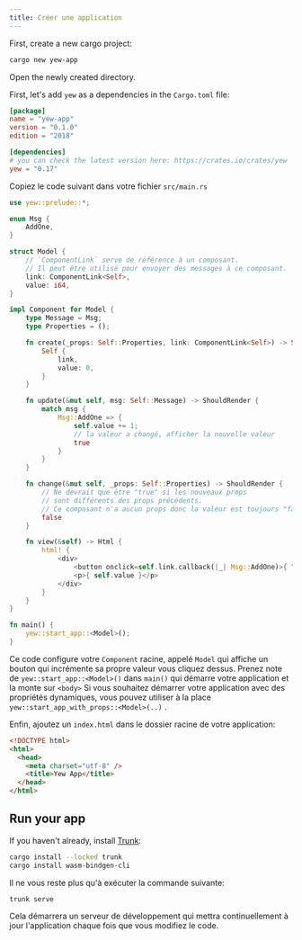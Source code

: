 ```yaml
---
title: Créer une application
---
```


First, create a new cargo project:

```bash
cargo new yew-app
```

Open the newly created directory.

First, let's add `yew` as a dependencies in the `Cargo.toml` file:

```toml
[package]
name = "yew-app"
version = "0.1.0"
edition = "2018"

[dependencies]
# you can check the latest version here: https://crates.io/crates/yew
yew = "0.17"
```

Copiez le code suivant dans votre fichier `src/main.rs`

```rust
use yew::prelude::*;

enum Msg {
    AddOne,
}

struct Model {
    // `ComponentLink` serve de référence à un composant.
    // Il peut être utilisé pour envoyer des messages à ce composant.
    link: ComponentLink<Self>,
    value: i64,
}

impl Component for Model {
    type Message = Msg;
    type Properties = ();

    fn create(_props: Self::Properties, link: ComponentLink<Self>) -> Self {
        Self {
            link,
            value: 0,
        }
    }

    fn update(&mut self, msg: Self::Message) -> ShouldRender {
        match msg {
            Msg::AddOne => {
                self.value += 1;
                // la valeur a changé, afficher la nouvelle valeur
                true
            }
        }
    }

    fn change(&mut self, _props: Self::Properties) -> ShouldRender {
        // Ne devrait que être "true" si les nouveaux props
        // sont différents des props précédents.
        // Ce composant n'a aucun props donc la valeur est toujours "false".
        false
    }

    fn view(&self) -> Html {
        html! {
            <div>
                <button onclick=self.link.callback(|_| Msg::AddOne)>{ "+1" }</button>
                <p>{ self.value }</p>
            </div>
        }
    }
}

fn main() {
    yew::start_app::<Model>();
}
```

Ce code configure votre `Component` racine, appelé `Model` qui affiche un bouton qui incrémente sa propre valeur vous cliquez dessus. Prenez note de `yew::start_app::<Model>()` dans `main()` qui démarre votre application et la monte sur `<body>` Si vous souhaitez démarrer votre application avec des propriétés dynamiques, vous pouvez utiliser à la place `yew::start_app_with_props::<Model>(..)` .

Enfin, ajoutez un `index.html` dans le dossier racine de votre application:

```html
<!DOCTYPE html>
<html>
  <head>
    <meta charset="utf-8" />
    <title>Yew App</title>
  </head>
</html>
```

## Run your app

If you haven't already, install [Trunk](https://github.com/thedodd/trunk):

```bash
cargo install --locked trunk
cargo install wasm-bindgen-cli
```

Il ne vous reste plus qu'à exécuter la commande suivante:

```bash
trunk serve
```

Cela démarrera un serveur de développement qui mettra continuellement à jour l'application chaque fois que vous modifiez le code.
